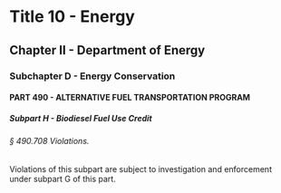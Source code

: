 
# Title 10 - Energy
## Chapter II - Department of Energy
### Subchapter D - Energy Conservation
#### PART 490 - ALTERNATIVE FUEL TRANSPORTATION PROGRAM
##### Subpart H - Biodiesel Fuel Use Credit
###### § 490.708 Violations.

Violations of this subpart are subject to investigation and enforcement under subpart G of this part.
